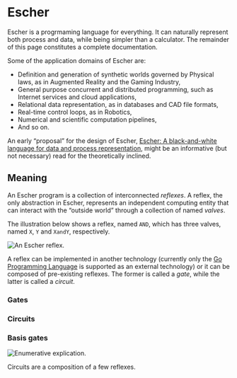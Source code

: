 # Escher

Escher is a progrmaming language for everything. It can naturally represent both process and data,
while being simpler than a calculator. The remainder of this page constitutes a complete documentation.

Some of the application domains of Escher are:

* Definition and generation of synthetic worlds governed by Physical laws, as in Augmented Reality and the Gaming Industry,
* General purpose concurrent and distributed programming, such as Internet services and cloud applications,
* Relational data representation, as in databases and CAD file formats,
* Real-time control loops, as in Robotics,
* Numerical and scientific computation pipelines,
* And so on.

An early “proposal” for the design of Escher, 
[Escher: A black-and-white language for data and process representation](http://www.maymounkov.org/memex/abstract),
might be an informative (but not necessary) read for the theoretically inclined.

## Meaning

An Escher program is a collection of interconnected _reflexes_. A reflex, the only
abstraction in Escher, represents an independent computing entity that can interact
with the “outside world” through a collection of named _valves_.

The illustration below shows a reflex, named `AND`, which has three valves,
named `X`, `Y` and `XandY`, respectively.

![An Escher reflex.](https://github.com/gocircuit/escher/raw/master/misc/img/escher-reflex.png)

A reflex can be implemented in another technology (currently only the 
[Go Programming Language](http://golang.org) is supported
as an external technology) or it can be composed of pre-existing reflexes.
The former is called a _gate_, while the latter is called a _circuit_.

### Gates

### Circuits

### Basis gates

![Enumerative explication.](https://github.com/gocircuit/escher/raw/master/misc/img/enumerative-explication.png)


Circuits are a composition of a few reflexes. 
